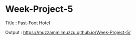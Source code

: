 # Week-Project-5

Title : Fast-Foot Hotel

Output : https://muzzammilmuzzu.github.io/Week-Project-5/
